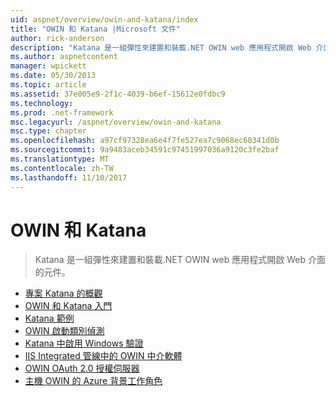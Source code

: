 ```yaml
---
uid: aspnet/overview/owin-and-katana/index
title: "OWIN 和 Katana |Microsoft 文件"
author: rick-anderson
description: "Katana 是一組彈性來建置和裝載.NET OWIN web 應用程式開啟 Web 介面的元件。"
ms.author: aspnetcontent
manager: wpickett
ms.date: 05/30/2013
ms.topic: article
ms.assetid: 37e005e9-2f1c-4039-b6ef-15612e0fdbc9
ms.technology: 
ms.prod: .net-framework
msc.legacyurl: /aspnet/overview/owin-and-katana
msc.type: chapter
ms.openlocfilehash: a97cf97328ea6e4f7fe527ea7c9068ec60341d0b
ms.sourcegitcommit: 9a9483aceb34591c97451997036a9120c3fe2baf
ms.translationtype: MT
ms.contentlocale: zh-TW
ms.lasthandoff: 11/10/2017
---
```

<a name="owin-and-katana"></a>OWIN 和 Katana
====================
> Katana 是一組彈性來建置和裝載.NET OWIN web 應用程式開啟 Web 介面的元件。


- [專案 Katana 的概觀](an-overview-of-project-katana.md)
- [OWIN 和 Katana 入門](getting-started-with-owin-and-katana.md)
- [Katana 範例](katana-samples.md)
- [OWIN 啟動類別偵測](owin-startup-class-detection.md)
- [Katana 中啟用 Windows 驗證](enabling-windows-authentication-in-katana.md)
- [IIS Integrated 管線中的 OWIN 中介軟體](owin-middleware-in-the-iis-integrated-pipeline.md)
- [OWIN OAuth 2.0 授權伺服器](owin-oauth-20-authorization-server.md)
- [主機 OWIN 的 Azure 背景工作角色](host-owin-in-an-azure-worker-role.md)

